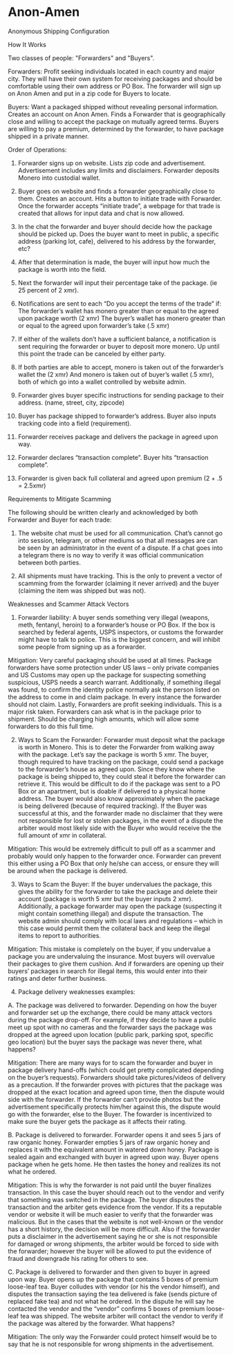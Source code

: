 # Anon-Amen
Anonymous Shipping Configuration 


How It Works

Two classes of people: "Forwarders" and "Buyers". 

Forwarders: Profit seeking individuals located in each country and major city.  They will have their own system for receiving packages and should be comfortable using their own address or PO Box.  The forwarder will sign up on Anon Amen and put in a zip code for Buyers to locate. 

Buyers: Want a packaged shipped without revealing personal information. Creates an account on Anon Amen.  Finds a Forwarder that is geographically close and willing to accept the package on mutually agreed terms. Buyers are willing to pay a premium, determined by the forwarder, to have package shipped in a private manner. 



Order of Operations:  

1. Forwarder signs up on website. Lists zip code and advertisement. Advertisement includes any limits and disclaimers. Forwarder deposits Monero into custodial wallet.

2. Buyer goes on website and finds a forwarder geographically close to them. Creates an account. Hits a button to initiate trade with Forwarder. Once the forwarder accepts “initiate trade”, a webpage for that trade is created that allows for input data and chat is now allowed. 

3. In the chat the forwarder and buyer should decide how the package should be picked up.  Does the buyer want to meet in public, a specific address (parking lot, cafe), delivered to his address by the forwarder, etc?

4. After that determination is made, the buyer will input how much the package is worth into the field.

5. Next the forwarder will input their percentage take of the package. (ie 25 percent of 2 xmr).

6. Notifications are sent to each “Do you accept the terms of the trade” if:
The forwarder’s wallet has monero greater than or equal to the agreed upon package worth (2 xmr)
The buyer’s wallet has monero greater than or equal to the agreed upon forwarder’s take (.5 xmr)

7. If either of the wallets don’t have a sufficient balance, a notification is sent requiring the forwarder or buyer to deposit more monero. Up until this point the trade can be canceled by either party. 

8. If both parties are able to accept, monero is taken out of the forwarder’s wallet the (2 xmr) And monero is taken out of buyer’s wallet (.5 xmr), both of which go into a wallet controlled by website admin.

9. Forwarder gives buyer specific instructions for sending package to their address. (name, street, city, zipcode) 

10. Buyer has package shipped to forwarder’s address. Buyer also inputs tracking code into a field (requirement). 

11. Forwarder receives package and delivers the package in agreed upon way.

12. Forwarder declares “transaction complete”. Buyer hits “transaction complete”.

13. Forwarder is given back full collateral and agreed upon premium (2 + .5 = 2.5xmr)


Requirements to Mitigate Scamming 

The following should be written clearly and acknowledged by both Forwarder and Buyer for each trade:

1. The website chat must be used for all communication. Chat’s cannot go into session, telegram, or other mediums so that all messages are can be seen by an administrator in the event of a dispute.  If a chat goes into a telegram there is no way to verify it was official communication between both parties.

2. All shipments must have tracking.  This is the only to prevent a vector of scamming from the forwarder (claiming it never arrived) and the buyer (claiming the item was shipped but was not).



Weaknesses and Scammer Attack Vectors   

1. Forwarder liability:  A buyer sends something very illegal (weapons, meth, fentanyl, heroin) to a forwarder’s house or PO Box. If the box is searched by federal agents, USPS inspectors, or customs the forwarder might have to talk to police.  This is the biggest concern, and will inhibit some people from signing up as a forwarder.

Mitigation: Very careful packaging should be used at all times. Package forwarders have some protection under US laws – only private companies and US Customs may open up the package for suspecting something suspicious, USPS needs a search warrant.  Additionally, if something illegal was found, to confirm the identity police normally ask the person listed on the address to come in and claim package. In every instance the forwarder should not claim. Lastly, Forwarders are profit seeking individuals.  This is a major risk taken. Forwarders can ask what is in the package prior to shipment. Should be charging high amounts, which will allow some forwarders to do this full time.  

2. Ways to Scam the Forwarder: Forwarder must deposit what the package is worth in Monero. This is to deter the Forwarder from walking away with the package.  Let’s say the package is worth 5 xmr. The buyer, though required to have tracking on the package, could send a package to the forwarder’s house as agreed upon. Since they know where the package is being shipped to, they could steal it before the forwarder can retrieve it. This would be difficult to do if the package was sent to a PO Box or an apartment, but is doable if delivered to a physical home address. The buyer would also know approximately when the package is being delivered (because of required tracking).  If the Buyer was successful at this, and the forwarder made no disclaimer that they were not responsible for lost or stolen packages, in the event of a dispute the arbiter would most likely side with the Buyer who would receive the the full amount of xmr in collateral.

Mitigation: This would be extremely difficult to pull off as a scammer and probably would only happen to the forwarder once.  Forwarder can prevent this either using a PO Box that only he/she can access, or ensure they will be around when the package is delivered. 

3. Ways to Scam the Buyer: If the buyer undervalues the package, this gives the ability for the forwarder to take the package and delete their account (package is worth 5 xmr but the buyer inputs 2 xmr). Additionally, a package forwarder may open the package (suspecting it might contain something illegal) and dispute the transaction.  The website admin should comply with local laws and regulations – which in this case would permit them the collateral back and keep the illegal items to report to authorities.

Mitigation: This mistake is completely on the buyer, if you undervalue a package you are undervaluing the insurance. Most buyers will overvalue their packages to give them cushion. And if forwarders are opening up their buyers’ packages in search for illegal items, this would enter into their ratings and deter further business.

4. Package delivery weaknesses examples:

A. The package was delivered to forwarder. Depending on how the buyer and forwarder set up the exchange, there could be many attack vectors during the package drop-off. For example, if they decide to have a public meet up spot with no cameras and the forwarder says the package was dropped at the agreed upon location (public park, parking spot, specific geo location) but the buyer says the package was never there, what happens? 

Mitigation: There are many ways for to scam the forwarder and buyer in package delivery hand-offs (which could get pretty complicated depending on the buyer’s requests). Forwarders should take pictures/videos of delivery as a precaution. If the forwarder proves with pictures that the package was dropped at the exact location and agreed upon time, then the dispute would side with the forwarder.  If the forwarder can’t provide photos but the advertisement specifically protects him/her against this, the dispute would go with the forwarder, else to the Buyer. The fowarder is incentivized to make sure the buyer gets the package as it affects their rating.

B. Package is delivered to forwarder.  Forwarder opens it and sees 5 jars of raw organic honey.  Forwarder empties 5 jars of raw organic honey and replaces it with the equivalent amount in watered down honey.  Package is sealed again and exchanged with buyer in agreed upon way. Buyer opens package when he gets home. He then tastes the honey and realizes its not what he ordered.


Mitigation: This is why the forwarder is not paid until the buyer finalizes transaction. In this case the buyer should reach out to the vendor and verify that something was switched in the package.  The buyer disputes the transaction and the arbiter gets evidence from the vendor. If its a reputable vendor or website it will be much easier to verify that the forwarder was malicious.  But in the cases that the website is not well-known or the vendor has a short history, the decision will be more difficult. Also if the forwarder puts a disclaimer in the advertisement saying he or she is not responsible for damaged or wrong shipments, the arbiter would be forced to side with the forwarder; however the buyer will be allowed to put the evidence of fraud and downgrade his rating for others to see. 
 

C. Package is delivered to forwarder and then given to buyer in agreed upon way.  Buyer opens up the package that contains 5 boxes of premium loose-leaf tea.  Buyer colludes with vendor (or his the vendor himself), and disputes the transaction saying the tea delivered is fake (sends picture of replaced fake tea) and not what he ordered.  In the dispute he will say he contacted the vendor and the “vendor” confirms 5 boxes of premium loose-leaf tea was shipped. The website arbiter will contact the vendor to verify if the package was altered by the forwarder. What happens? 

Mitigation:  The only way the Forwarder could protect himself would be to say that he is not responsible for wrong shipments in the advertisement. 



